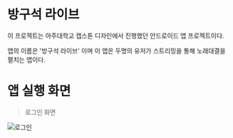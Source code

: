 # 방구석 라이브

이 프로젝트는 아주대학교 캡스톤 디자인에서 진행했던 안드로이드 앱 프로젝트이다.

앱의 이름은 '방구석 라이브' 이며 이 앱은  두명의 유저가 스트리밍을 통해 노래대결을 펼치는 앱이다.

# 앱 실행 화면

> 로그인 화면

![로그인](https://user-images.githubusercontent.com/44769544/75879969-bf250580-5e5f-11ea-9596-daf613a5b8f5.jpg)
